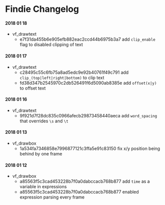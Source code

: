 # Findie Changelog

#### 2018 01 18

- vf_drawtext
    - e7f31da455b6e905efb882eac2ccd44b6975b3a7 add `clip_enable` flag to disabled clipping of text

#### 2018 01 17

- vf_drawtext
    - c28495c55c6fb75a8ad5edc9e92b40761f49c791 add `clip_(top|left|right|bottom)` to clip text 
    - fd38d347b2545970c2db526491f6d5090ab8385e add `offset(x|y)` to offset text

#### 2018 01 16

- vf_drawtext
    - 9f921d7f28dc835c0966afecb29873458440aeca add `word_spacing` that overrides `\s` and `\t` 

#### 2018 01 13

- vf_drawbox
    - 1a534fa7346858e7996877121c3ffa5e91c83150 fix x/y position being behind by one frame

#### 2018 01 12

- vf_drawbox
    - a85563f5c3cad453228b7f0a0dabccacb768b877 add `time` as a variable in expressions
    - a85563f5c3cad453228b7f0a0dabccacb768b877 enabled expression parsing every frame 
